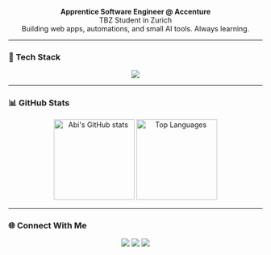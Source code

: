 <p align="center">
  <b>Apprentice Software Engineer @ Accenture</b><br>
  TBZ Student in Zurich<br>
  Building web apps, automations, and small AI tools. Always learning.
</p>

---

### 🧰 Tech Stack
<p align="center">
  <img src="https://skillicons.dev/icons?i=html,css,js,python,git,github,vscode" />
</p>

---

### 📊 GitHub Stats
<p align="center">
  <img src="https://github-readme-stats.vercel.app/api?username=AbiDev&show_icons=true&theme=tokyonight" alt="Abi's GitHub stats" height="160" />
  <img src="https://github-readme-stats.vercel.app/api/top-langs/?username=AbiDev&layout=compact&theme=tokyonight" alt="Top Languages" height="160" />
</p>

---

### 🌐 Connect With Me
<p align="center">
  <a href="https://github.com/zinoos"><img src="https://img.shields.io/badge/GitHub-181717?style=for-the-badge&logo=github&logoColor=white"/></a>
  <a href="zino.bonin@edu.tbz.ch"><img src="https://img.shields.io/badge/Email-D14836?style=for-the-badge&logo=gmail&logoColor=white"/></a>
  <a href="https://www.linkedin.com/in/zino-bonin-307a25364/"><img src="https://img.shields.io/badge/LinkedIn-0A66C2?style=for-the-badge&logo=linkedin&logoColor=white"/></a>
</p>

